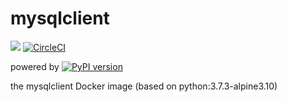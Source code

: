 # mysqlclient
[![](https://images.microbadger.com/badges/image/tnir/mysqlclient.svg)](https://microbadger.com/images/tnir/mysqlclient "image badge powered by microbadger.com")
[![CircleCI](https://circleci.com/gh/tnir/mysqlclient.svg?style=svg)](https://circleci.com/gh/tnir/mysqlclient)

powered by [![PyPI version](https://badge.fury.io/py/mysqlclient.svg)](https://badge.fury.io/py/mysqlclient)

the mysqlclient Docker image (based on python:3.7.3-alpine3.10)
